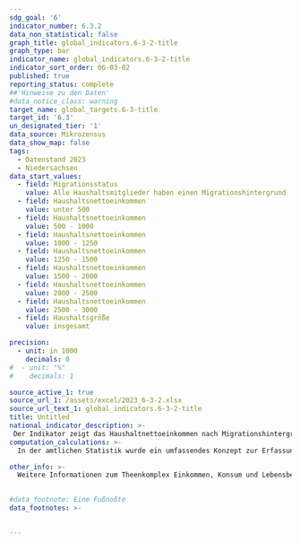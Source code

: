 ```yaml
---
sdg_goal: '6'
indicator_number: 6.3.2
data_non_statistical: false
graph_title: global_indicators.6-3-2-title
graph_type: bar
indicator_name: global_indicators.6-3-2-title
indicator_sort_order: 06-03-02
published: true
reporting_status: complete
##'Hinweise zu den Daten'
#data_notice_class: warning
target_name: global_targets.6-3-title
target_id: '6.3'
un_designated_tier: '1'
data_source: Mikrozensus
data_show_map: false
tags:
  - Datenstand 2023
  - Niedersachsen
data_start_values:
  - field: Migrationsstatus
    value: Alle Haushaltsmitglieder haben einen Migrationshintergrund
  - field: Haushaltsnettoeinkommen
    value: unter 500
  - field: Haushaltsnettoeinkommen
    value: 500 - 1000
  - field: Haushaltsnettoeinkommen
    value: 1000 - 1250
  - field: Haushaltsnettoeinkommen
    value: 1250 - 1500
  - field: Haushaltsnettoeinkommen
    value: 1500 - 2000
  - field: Haushaltsnettoeinkommen
    value: 2000 - 2500
  - field: Haushaltsnettoeinkommen
    value: 2500 - 3000
  - field: Haushaltsgröße
    value: insgesamt

precision:
  - unit: in 1000
    decimals: 0
#  - unit: "%"
#    decimals: 1

source_active_1: true
source_url_1: /assets/excel/2023_6-3-2.xlsx
source_url_text_1: global_indicators.6-3-2-title
title: Untitled
national_indicator_description: >-
 Der Indikator zeigt das Haushaltnettoeinkommen nach Migrationshintergrund und Haushaltsgröße. Das Haushalts­netto­einkommen ergibt sich rechnerisch, indem vom Haushalts­brutto­einkommen (alle Einnahmen des Haushalts aus Erwerbs­tätigkeit, aus Vermögen, aus öffentlichen und nicht öffentlichen Transfer­zahlungen sowie aus Unter­vermietung) Ein­kommen-/Lohn­steuer, Kirchen­steuer und Soli­daritäts­zuschlag sowie die Pflicht­beiträge zur Sozial­versicherung abge­zogen werden. Zu den Pflichtbeiträgen zur Sozial­versicherung zählen die Beiträge zur Arbeits­losen­versicherung, zur gesetzlichen Renten­versicherung, zur gesetz­lichen und die Beiträge zur frei­willigen und privaten Kranken­versicherung sowie zur sozialen und privaten Pflege­versicherung.   
computation_calculations: >-
  In der amtlichen Statistik wurde ein umfassendes Konzept zur Erfassung des Migrationshintergrundes erstmals mit dem Mikrozensus 2005 eingeführt. Dazu wurde zusätzlich eine Reihe von Fragen zur Migration aufgenommen, aus denen der Migrationshintergrund abgeleitet wird. Eine vollständige Übertragung auf andere Statistiken außerhalb des Mikrozensus ist aufgrund der Komplexität der Definition nicht möglich. Zur Bestimmung des Migrationshintergrundes wird (1.) nur die Zuwanderung auf das Gebiet der heutigen Bundesrepublik ab 1950 berücksichtigt, um den Großteil der Zuwanderung durch kriegsbedingte Vertreibung nicht einzubeziehen. Zudem werden (2.) auch die Nachkommen der Zugewanderten berücksichtigt, die bereits in der Bundesrepublik geboren wurden und (3.) wird für alle Ausländerinnen und Ausländer sowie für alle Eingebürgerten ein Migrationshintergrund unterstellt. In diesem Bericht wird für die dargestellten Jahre vor 2017 der Migrationshintergrund im engeren Sinne verwendet:Von den Deutschen mit Migrationshintergrund, die seit Geburt Deutsche sind, werden nur jene hinzugezählt, die mit ihren Eltern oder einem Elternteil im selben Haushalt leben. Nur dann liegt die für die Zuordnung entscheidende Elterninformation vor. Für alle Jahre nach 2016 wird der Migrationshintergrund im weiteren Sinne dargestellt:Der Migrationshintergrund im weiteren Sinne kann anhand der Zusatzfragen zum Migrationsstatus der nicht im Haushalt lebenden Eltern ab 2005 in vierjährigem Rhythmus und ab dem Jahr 2017 jährlich dargestellt werden. <br>Ab Veröffentlichungsjahr 2021 wird zwischen Erst- und Endveröffentlichungen von Mikrozensusergebnissen unterschieden. Bei Erst- und Endergebnissen handelt es sich um zwei Ergebnisarten, die beide auf vollständig aufbereiteten und validierten Daten beruhen. Die Endergebnisse basieren im Gegensatz zu den Erstergebnissen auf einer höheren Anzahl befragter Haushalte. Dies ist dadurch bedingt, dass auch nach Ende eines Erhebungsjahres fehlende Haushalte nach Erinnerungen und/oder Mahnungen noch Auskunft geben. Dieses Datenmaterial wird zudem an einem aktualisierten Bevölkerungseckwert hochgerechnet. Durch den größeren Stichprobenumfang und die aktualisierte Hochrechnung können ggf. Abweichungen gegenüber den Erstergebnissen entstehen. Bei den hier für das Jahr 2022 veröffentlichten Daten handelt es sich um die Erstergebnisse.  

other_info: >- 
  Weitere Informationen zum Theenkomplex Einkommen, Konsum und Lebensbedingungen finden Sie auf den Seiten des <a href="https://www.destatis.de/DE/Themen/Gesellschaft-Umwelt/Einkommen-Konsum-Lebensbedingungen/_inhalt.html "target="_blank">Statistischen Bundesamtes</a>

 
#data_footnote: Eine Fußnoßte
data_footnotes: >-
  

---
```

